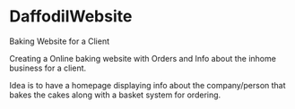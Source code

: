# DaffodilWebsite
Baking Website for a Client

Creating a Online baking website with Orders and Info about the inhome business for a client. 

Idea is to have a homepage displaying info about the company/person that bakes the cakes along with a basket system for ordering. 
